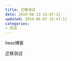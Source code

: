```yaml
---
title: 迁移测试
date: 2019-08-13 15:47:11
updated: 2019-06-07 15:47:11
categories:
- 测试
---
```


hexo博客

迁移测试